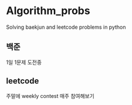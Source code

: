 # Algorithm_probs
Solving baekjun and leetcode problems in python

## 백준
1일 1문제 도전중

## leetcode
주말에 weekly contest 매주 참여해보기 